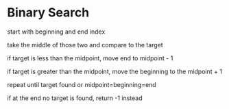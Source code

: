 

# Binary Search

start with beginning and end index

take the middle of those two and compare to the target

if target is less than the midpoint, move end to midpoint - 1

if target is greater than the midpoint, move the beginning to the midpoint + 1

repeat until target found or midpoint=beginning=end

if at the end no target is found, return -1 instead